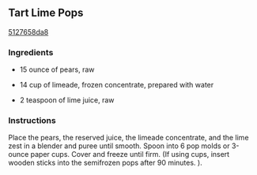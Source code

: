 ## Tart Lime Pops

[5127658da8](http://www.food.com/recipe/tart-lime-pops-204771)

### Ingredients

 - 15 ounce of pears, raw

 - 14 cup of limeade, frozen concentrate, prepared with water

 - 2 teaspoon of lime juice, raw

### Instructions

Place the pears, the reserved juice, the limeade concentrate, and the lime zest in a blender and puree until smooth. Spoon into 6 pop molds or 3-ounce paper cups. Cover and freeze until firm. (If using cups, insert wooden sticks into the semifrozen pops after 90 minutes. ).